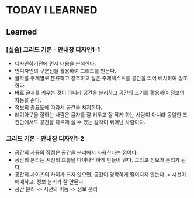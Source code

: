 # TODAY I LEARNED

## Learned

### [실습] 그리드 기본 - 안내장 디자인1-1

- 디자인하기전에 먼저 내용을 분석한다.
- 인디자인의 구분선을 활용하여 그리드를 만든다.
- 글자를 주제별로 분류하고 강조하고 싶은 주제텍스트를 공간을 띄어 배치하여 강조한다.
- 바로 글자를 키우는 것이 아니라 공간을 분리하고 공간의 크기를 활용하여 정보의 차등을 준다.
- 정보의 중요도에 따라서 공간을 차지한다.
- 레이아웃을 잘하는 사람은 글자를 잘 키우고 잘 작게 하는 사람이 아니라 동일한 조건안에서도 공간을 다르게 쓸 수 있는 감각이 뛰어난 사람이다.

### 그리드 기본 - 안내장 디자인1-2

- 공간의 사용의 장점은 공간을 분리해서 사용한다는 점이다.
- 공간의 분리는 시선의 흐름을 다이나믹하게 만들어 낸다. 그리고 정보가 분리가 된다.
- 공간의 사이즈의 차이가 크지 않으면, 공간이 명확하게 떨어지지 않는다. = 시선이 애매하고, 정보 분리가 잘 안된다.
- 공간 분리 -> 시선의 이동 -> 정보 분리

